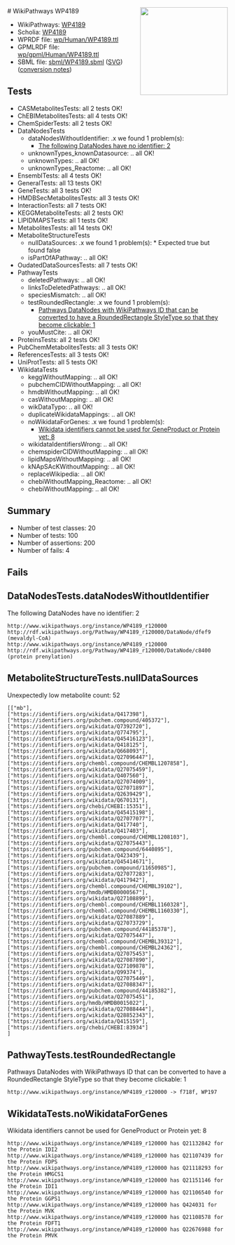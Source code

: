 <img style="float: right; width: 200px" src="../logo.png" />
# WikiPathways WP4189

* WikiPathways: [WP4189](https://identifiers.org/wikipathways:WP4189)
* Scholia: [WP4189](https://scholia.toolforge.org/wikipathways/WP4189)
* WPRDF file: [wp/Human/WP4189.ttl](../wp/Human/WP4189.ttl)
* GPMLRDF file: [wp/gpml/Human/WP4189.ttl](../wp/gpml/Human/WP4189.ttl)
* SBML file: [sbml/WP4189.sbml](../sbml/WP4189.sbml) ([SVG](../sbml/WP4189.svg)) ([conversion notes](../sbml/WP4189.txt))

## Tests
* CASMetabolitesTests: all 2 tests OK!
* ChEBIMetabolitesTests: all 4 tests OK!
* ChemSpiderTests: all 2 tests OK!
* DataNodesTests
    * dataNodesWithoutIdentifier: .x we found 1 problem(s):
        * [The following DataNodes have no identifier: 2](#d2d32fa1)
    * unknownTypes_knownDatasource: .. all OK!
    * unknownTypes: .. all OK!
    * unknownTypes_Reactome: .. all OK!
* EnsemblTests: all 4 tests OK!
* GeneralTests: all 13 tests OK!
* GeneTests: all 3 tests OK!
* HMDBSecMetabolitesTests: all 3 tests OK!
* InteractionTests: all 7 tests OK!
* KEGGMetaboliteTests: all 2 tests OK!
* LIPIDMAPSTests: all 1 tests OK!
* MetabolitesTests: all 14 tests OK!
* MetaboliteStructureTests
    * nullDataSources: .x we found 1 problem(s):
            * Expected true but found false
    * isPartOfAPathway: .. all OK!
* OudatedDataSourcesTests: all 7 tests OK!
* PathwayTests
    * deletedPathways: .. all OK!
    * linksToDeletedPathways: .. all OK!
    * speciesMismatch: .. all OK!
    * testRoundedRectangle: .x we found 1 problem(s):
        * [Pathways DataNodes with WikiPathways ID that can be converted to have a RoundedRectangle StyleType so that they become clickable: 1](#9fbad3cb)
    * youMustCite: .. all OK!
* ProteinsTests: all 2 tests OK!
* PubChemMetabolitesTests: all 3 tests OK!
* ReferencesTests: all 3 tests OK!
* UniProtTests: all 5 tests OK!
* WikidataTests
    * keggWithoutMapping: .. all OK!
    * pubchemCIDWithoutMapping: .. all OK!
    * hmdbWithoutMapping: .. all OK!
    * casWithoutMapping: .. all OK!
    * wikDataTypo: .. all OK!
    * duplicateWikidataMappings: .. all OK!
    * noWikidataForGenes: .x we found 1 problem(s):
        * [Wikidata identifiers cannot be used for GeneProduct or Protein yet: 8](#30bb9a09)
    * wikidataIdentifiersWrong: .. all OK!
    * chemspiderCIDWithoutMapping: .. all OK!
    * lipidMapsWithoutMapping: .. all OK!
    * kNApSAcKWithoutMapping: .. all OK!
    * replaceWikipedia: .. all OK!
    * chebiWithoutMapping_Reactome: .. all OK!
    * chebiWithoutMapping: .. all OK!


## Summary

* Number of test classes: 20
* Number of tests: 100
* Number of assertions: 200
* Number of fails: 4

## Fails

<a name="d2d32fa1" />

## DataNodesTests.dataNodesWithoutIdentifier

The following DataNodes have no identifier: 2
```
http://www.wikipathways.org/instance/WP4189_r120000 http://rdf.wikipathways.org/Pathway/WP4189_r120000/DataNode/dfef9 (mevaldyl-CoA)
http://www.wikipathways.org/instance/WP4189_r120000 http://rdf.wikipathways.org/Pathway/WP4189_r120000/DataNode/c8400 (protein prenylation)
```

<a name="91904207" />

## MetaboliteStructureTests.nullDataSources

Unexpectedly low metabolite count: 52
```
[["mb"],
["https://identifiers.org/wikidata/Q417398"],
["https://identifiers.org/pubchem.compound/405372"],
["https://identifiers.org/wikidata/Q7392720"],
["https://identifiers.org/wikidata/Q774795"],
["https://identifiers.org/wikidata/Q45416123"],
["https://identifiers.org/wikidata/Q418125"],
["https://identifiers.org/wikidata/Q668093"],
["https://identifiers.org/wikidata/Q27096447"],
["https://identifiers.org/chembl.compound/CHEMBL1207858"],
["https://identifiers.org/wikidata/Q27075459"],
["https://identifiers.org/wikidata/Q407560"],
["https://identifiers.org/wikidata/Q27074009"],
["https://identifiers.org/wikidata/Q27071897"],
["https://identifiers.org/wikidata/Q2639429"],
["https://identifiers.org/wikidata/Q670131"],
["https://identifiers.org/chebi/CHEBI:15351"],
["https://identifiers.org/wikidata/Q45415198"],
["https://identifiers.org/wikidata/Q27077077"],
["https://identifiers.org/wikidata/Q417740"],
["https://identifiers.org/wikidata/Q417403"],
["https://identifiers.org/chembl.compound/CHEMBL1208103"],
["https://identifiers.org/wikidata/Q27075443"],
["https://identifiers.org/pubchem.compound/6440895"],
["https://identifiers.org/wikidata/Q423439"],
["https://identifiers.org/wikidata/Q45414671"],
["https://identifiers.org/pubchem.compound/11650985"],
["https://identifiers.org/wikidata/Q27077283"],
["https://identifiers.org/wikidata/Q417942"],
["https://identifiers.org/chembl.compound/CHEMBL39102"],
["https://identifiers.org/hmdb/HMDB0000567"],
["https://identifiers.org/wikidata/Q27108899"],
["https://identifiers.org/chembl.compound/CHEMBL1160328"],
["https://identifiers.org/chembl.compound/CHEMBL1160330"],
["https://identifiers.org/wikidata/Q27087889"],
["https://identifiers.org/wikidata/Q27073729"],
["https://identifiers.org/pubchem.compound/44185378"],
["https://identifiers.org/wikidata/Q27075447"],
["https://identifiers.org/chembl.compound/CHEMBL39312"],
["https://identifiers.org/chembl.compound/CHEMBL24362"],
["https://identifiers.org/wikidata/Q27075453"],
["https://identifiers.org/wikidata/Q27087890"],
["https://identifiers.org/wikidata/Q27109878"],
["https://identifiers.org/wikidata/Q99374"],
["https://identifiers.org/wikidata/Q27075449"],
["https://identifiers.org/wikidata/Q27088347"],
["https://identifiers.org/pubchem.compound/44185382"],
["https://identifiers.org/wikidata/Q27075451"],
["https://identifiers.org/hmdb/HMDB0015022"],
["https://identifiers.org/wikidata/Q27088444"],
["https://identifiers.org/wikidata/Q28852343"],
["https://identifiers.org/wikidata/Q415159"],
["https://identifiers.org/chebi/CHEBI:83934"]
]
```

<a name="9fbad3cb" />

## PathwayTests.testRoundedRectangle

Pathways DataNodes with WikiPathways ID that can be converted to have a RoundedRectangle StyleType so that they become clickable: 1
```
http://www.wikipathways.org/instance/WP4189_r120000 -> f718f, WP197
 ```

<a name="30bb9a09" />

## WikidataTests.noWikidataForGenes

Wikidata identifiers cannot be used for GeneProduct or Protein yet: 8
```
http://www.wikipathways.org/instance/WP4189_r120000 has Q21132842 for the Protein IDI2
http://www.wikipathways.org/instance/WP4189_r120000 has Q21107439 for the Protein FDPS
http://www.wikipathways.org/instance/WP4189_r120000 has Q21118293 for the Protein HMGCS1
http://www.wikipathways.org/instance/WP4189_r120000 has Q21151146 for the Protein IDI1
http://www.wikipathways.org/instance/WP4189_r120000 has Q21106540 for the Protein GGPS1
http://www.wikipathways.org/instance/WP4189_r120000 has Q424031 for the Protein MVK
http://www.wikipathways.org/instance/WP4189_r120000 has Q21108578 for the Protein FDFT1
http://www.wikipathways.org/instance/WP4189_r120000 has Q22676988 for the Protein PMVK
```

